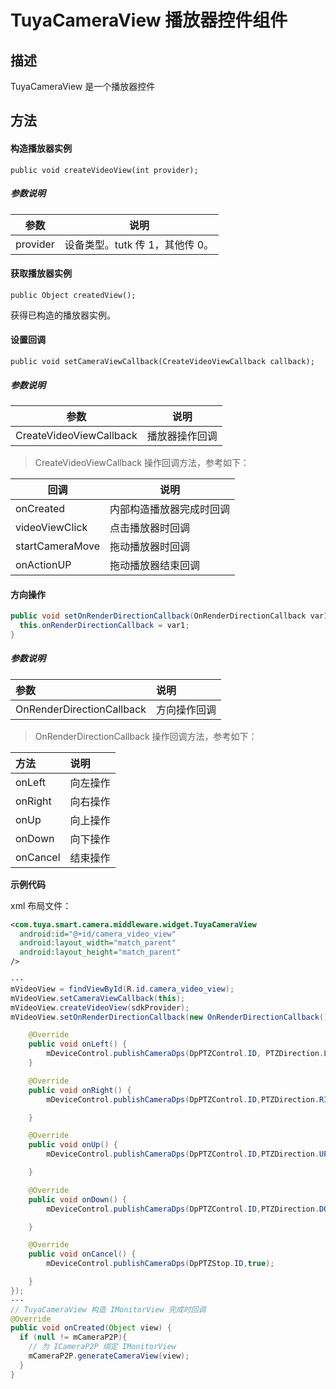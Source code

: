 # TuyaCameraView 播放器控件组件



## 描述

TuyaCameraView 是一个播放器控件

## 方法

#### 构造播放器实例

```
public void createVideoView(int provider);
```

##### 参数说明

| 参数     | 说明                            |
| -------- | ------------------------------- |
| provider | 设备类型。tutk 传 1，其他传 0。 |

#### 获取播放器实例

```
public Object createdView();
```

获得已构造的播放器实例。

#### 设置回调

```
public void setCameraViewCallback(CreateVideoViewCallback callback);
```

##### 参数说明

| 参数                    | 说明           |
| ----------------------- | -------------- |
| CreateVideoViewCallback | 播放器操作回调 |

> CreateVideoViewCallback 操作回调方法，参考如下：

| 回调            | 说明                     |
| --------------- | ------------------------ |
| onCreated       | 内部构造播放器完成时回调 |
| videoViewClick  | 点击播放器时回调         |
| startCameraMove | 拖动播放器时回调         |
| onActionUP      | 拖动播放器结束回调       |

#### 方向操作

```java
public void setOnRenderDirectionCallback(OnRenderDirectionCallback var1) {
  this.onRenderDirectionCallback = var1;
}
```

##### 参数说明

| 参数                      | 说明         |
| :------------------------- | :------------ |
| OnRenderDirectionCallback | 方向操作回调 |

> OnRenderDirectionCallback 操作回调方法，参考如下：

| 方法     | 说明     |
| :-------- | :-------- |
| onLeft   | 向左操作 |
| onRight  | 向右操作 |
| onUp     | 向上操作 |
| onDown   | 向下操作 |
| onCancel | 结束操作 |

**示例代码**

xml 布局文件：

```xml
<com.tuya.smart.camera.middleware.widget.TuyaCameraView
  android:id="@+id/camera_video_view"
  android:layout_width="match_parent"
  android:layout_height="match_parent"
/>

```

```java
···
mVideoView = findViewById(R.id.camera_video_view);
mVideoView.setCameraViewCallback(this);
mVideoView.createVideoView(sdkProvider);
mVideoView.setOnRenderDirectionCallback(new OnRenderDirectionCallback() {

    @Override
    public void onLeft() {
        mDeviceControl.publishCameraDps(DpPTZControl.ID, PTZDirection.LEFT.getDpValue());
    }

    @Override
    public void onRight() {
        mDeviceControl.publishCameraDps(DpPTZControl.ID,PTZDirection.RIGHT.getDpValue());

    }

    @Override
    public void onUp() {
        mDeviceControl.publishCameraDps(DpPTZControl.ID,PTZDirection.UP.getDpValue());

    }

    @Override
    public void onDown() {
        mDeviceControl.publishCameraDps(DpPTZControl.ID,PTZDirection.DOWN.getDpValue());

    }

    @Override
    public void onCancel() {
        mDeviceControl.publishCameraDps(DpPTZStop.ID,true);

    }
});
···
// TuyaCameraView 构造 IMonitorView 完成时回调
@Override
public void onCreated(Object view) {
  if (null != mCameraP2P){
    // 为 ICameraP2P 绑定 IMonitorView
    mCameraP2P.generateCameraView(view);
  }
}
```



